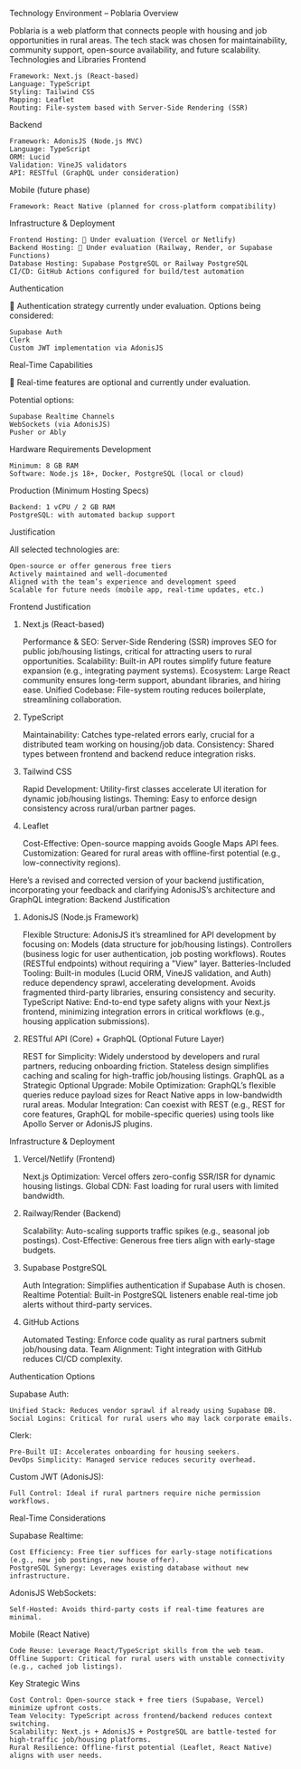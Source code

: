 Technology Environment – Poblaria
Overview

Poblaria is a web platform that connects people with housing and job opportunities in rural areas.
The tech stack was chosen for maintainability, community support, open-source availability, and future scalability.
Technologies and Libraries
Frontend

    Framework: Next.js (React-based)
    Language: TypeScript
    Styling: Tailwind CSS
    Mapping: Leaflet
    Routing: File-system based with Server-Side Rendering (SSR)

Backend

    Framework: AdonisJS (Node.js MVC)
    Language: TypeScript
    ORM: Lucid
    Validation: VineJS validators
    API: RESTful (GraphQL under consideration)

Mobile (future phase)

    Framework: React Native (planned for cross-platform compatibility)

Infrastructure & Deployment

    Frontend Hosting: 📌 Under evaluation (Vercel or Netlify)
    Backend Hosting: 📌 Under evaluation (Railway, Render, or Supabase Functions)
    Database Hosting: Supabase PostgreSQL or Railway PostgreSQL
    CI/CD: GitHub Actions configured for build/test automation

Authentication

📌 Authentication strategy currently under evaluation.
Options being considered:

    Supabase Auth
    Clerk
    Custom JWT implementation via AdonisJS

Real-Time Capabilities

📌 Real-time features are optional and currently under evaluation.

Potential options:

    Supabase Realtime Channels
    WebSockets (via AdonisJS)
    Pusher or Ably

Hardware Requirements
Development

    Minimum: 8 GB RAM
    Software: Node.js 18+, Docker, PostgreSQL (local or cloud)

Production (Minimum Hosting Specs)

    Backend: 1 vCPU / 2 GB RAM
    PostgreSQL: with automated backup support

Justification

All selected technologies are:

    Open-source or offer generous free tiers
    Actively maintained and well-documented
    Aligned with the team’s experience and development speed
    Scalable for future needs (mobile app, real-time updates, etc.)

Frontend Justification

1. Next.js (React-based)

    Performance & SEO: Server-Side Rendering (SSR) improves SEO for public job/housing listings, critical for attracting users to rural opportunities.
    Scalability: Built-in API routes simplify future feature expansion (e.g., integrating payment systems).
    Ecosystem: Large React community ensures long-term support, abundant libraries, and hiring ease.
    Unified Codebase: File-system routing reduces boilerplate, streamlining collaboration.

2. TypeScript

    Maintainability: Catches type-related errors early, crucial for a distributed team working on housing/job data.
    Consistency: Shared types between frontend and backend reduce integration risks.

3. Tailwind CSS

    Rapid Development: Utility-first classes accelerate UI iteration for dynamic job/housing listings.
    Theming: Easy to enforce design consistency across rural/urban partner pages.

4. Leaflet

    Cost-Effective: Open-source mapping avoids Google Maps API fees.
    Customization: Geared for rural areas with offline-first potential (e.g., low-connectivity regions).

Here’s a revised and corrected version of your backend justification, incorporating your feedback and clarifying AdonisJS’s architecture and GraphQL integration:
Backend Justification

1. AdonisJS (Node.js Framework)

    Flexible Structure:
        AdonisJS it’s streamlined for API development by focusing on:
            Models (data structure for job/housing listings).
            Controllers (business logic for user authentication, job posting workflows).
            Routes (RESTful endpoints) without requiring a "View" layer.
        Batteries-Included Tooling:
            Built-in modules (Lucid ORM, VineJS validation, and Auth) reduce dependency sprawl, accelerating development.
            Avoids fragmented third-party libraries, ensuring consistency and security.
    TypeScript Native:
        End-to-end type safety aligns with your Next.js frontend, minimizing integration errors in critical workflows (e.g., housing application submissions).

2. RESTful API (Core) + GraphQL (Optional Future Layer)

    REST for Simplicity:
        Widely understood by developers and rural partners, reducing onboarding friction.
        Stateless design simplifies caching and scaling for high-traffic job/housing listings.
    GraphQL as a Strategic Optional Upgrade:
        Mobile Optimization: GraphQL’s flexible queries reduce payload sizes for React Native apps in low-bandwidth rural areas.
        Modular Integration: Can coexist with REST (e.g., REST for core features, GraphQL for mobile-specific queries) using tools like Apollo Server or AdonisJS plugins.

Infrastructure & Deployment

1. Vercel/Netlify (Frontend)

    Next.js Optimization: Vercel offers zero-config SSR/ISR for dynamic housing listings.
    Global CDN: Fast loading for rural users with limited bandwidth.

2. Railway/Render (Backend)

    Scalability: Auto-scaling supports traffic spikes (e.g., seasonal job postings).
    Cost-Effective: Generous free tiers align with early-stage budgets.

3. Supabase PostgreSQL

    Auth Integration: Simplifies authentication if Supabase Auth is chosen.
    Realtime Potential: Built-in PostgreSQL listeners enable real-time job alerts without third-party services.

4. GitHub Actions

    Automated Testing: Enforce code quality as rural partners submit job/housing data.
    Team Alignment: Tight integration with GitHub reduces CI/CD complexity.

Authentication Options

Supabase Auth:

    Unified Stack: Reduces vendor sprawl if already using Supabase DB.
    Social Logins: Critical for rural users who may lack corporate emails.

Clerk:

    Pre-Built UI: Accelerates onboarding for housing seekers.
    DevOps Simplicity: Managed service reduces security overhead.

Custom JWT (AdonisJS):

    Full Control: Ideal if rural partners require niche permission workflows.

Real-Time Considerations

Supabase Realtime:

    Cost Efficiency: Free tier suffices for early-stage notifications (e.g., new job postings, new house offer).
    PostgreSQL Synergy: Leverages existing database without new infrastructure.

AdonisJS WebSockets:

    Self-Hosted: Avoids third-party costs if real-time features are minimal.

Mobile (React Native)

    Code Reuse: Leverage React/TypeScript skills from the web team.
    Offline Support: Critical for rural users with unstable connectivity (e.g., cached job listings).

Key Strategic Wins

    Cost Control: Open-source stack + free tiers (Supabase, Vercel) minimize upfront costs.
    Team Velocity: TypeScript across frontend/backend reduces context switching.
    Scalability: Next.js + AdonisJS + PostgreSQL are battle-tested for high-traffic job/housing platforms.
    Rural Resilience: Offline-first potential (Leaflet, React Native) aligns with user needs.
